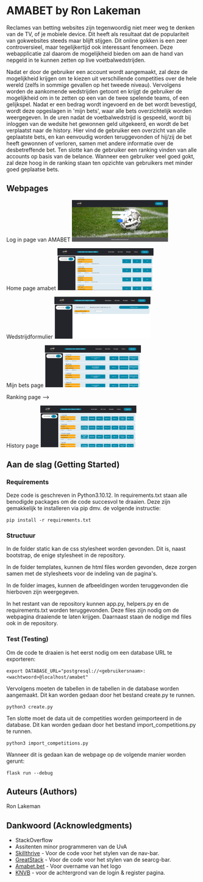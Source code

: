 # AMABET by Ron Lakeman
Reclames van betting websites zijn tegenwoordig niet meer weg te denken van de TV, of je mobiele device. Dit heeft als resultaat dat de populariteit van gokwebsites steeds maar blijft stijgen. Dit online gokken is een zeer controversieel, maar tegelijkertijd ook interessant fenomeen. Deze webapplicatie zal daarom de mogelijkheid bieden om aan de hand van nepgeld in te kunnen zetten op live voetbalwedstrijden.

Nadat er door de gebruiker een account wordt aangemaakt, zal deze de mogelijkheid krijgen om te kiezen uit verschillende competities over de hele wereld (zelfs in sommige gevallen op het tweede niveau). Vervolgens worden de aankomende wedstrijden getoont en krijgt de gebruiker de mogelijkheid om in te zetten op een van de twee spelende teams, of een gelijkspel. Nadat er een bedrag wordt ingevoerd en de bet wordt bevestigd, wordt deze opgeslagen in 'mijn bets', waar alle bets overzichtelijk worden weergegeven. In de uren nadat de voetbalwedstrijd is gespeeld, wordt bij inloggen van de wedsite het gewonnen geld uitgekeerd, en wordt de bet verplaatst naar de history. Hier vind de gebruiker een overzicht van alle geplaatste bets, en kan eenvoudig worden teruggevonden of hij/zij de bet heeft gewonnen of verloren, samen met andere informatie over de desbetreffende bet. Ten slotte kan de gebruiker een ranking vinden van alle accounts op basis van de belance. Wanneer een gebruiker veel goed gokt, zal deze hoog in de ranking staan ten opzichte van gebruikers met minder goed geplaatse bets.

## Webpages
Log in page van AMABET
<img src="image.png" alt="Log in page AMABET" style="width: 50%;">

Home page amabet
<img src="image-1.png" alt="Home page AMABET" style="width: 50%;">

Wedstrijdformulier
<img src="image-2.png" alt="Home page AMABET" style="width: 50%;">

Mijn bets page
<img src="image-3.png" alt="Home page AMABET" style="width: 50%;">

Ranking page -->
<!-- <img src="image-1.png" alt="Home page AMABET" style="width: 50%;"> -->

History page
<img src="image-4.png" alt="Home page AMABET" style="width: 50%;">

## Aan de slag (Getting Started)

### Requirements
Deze code is geschreven in Python3.10.12. In requirements.txt staan alle benodigde packages om de code succesvol te draaien. Deze zijn gemakkelijk te installeren via pip dmv. de volgende instructie:

```
pip install -r requirements.txt
```

### Structuur
In de folder static kan de css stylesheet worden gevonden. Dit is, naast bootstrap, de enige stylesheet in de repository.

In de folder templates, kunnen de html files worden gevonden, deze zorgen samen met de stylesheets voor de indeling van de pagina's.

In de folder images, kunnen de afbeeldingen worden teruggevonden die hierboven zijn weergegeven.


In het restant van de repository kunnen app.py, helpers.py en de requirements.txt worden teruggevonden. Deze files zijn nodig om de webpagina draaiende te laten krijgen. Daarnaast staan de nodige md files ook in de repository.

### Test (Testing)

Om de code te draaien is het eerst nodig om een database URL te exporteren: 

```
export DATABASE_URL="postgresql://<gebruikersnaam>:<wachtwoord>@localhost/amabet"
```

Vervolgens moeten de tabellen in de tabellen in de database worden aangemaakt. Dit kan worden gedaan door het bestand create.py te runnen.

```
python3 create.py
```

Ten slotte moet de data uit de competities worden geimporteerd in de database. Dit kan worden gedaan door het bestand import_competitions.py te runnen.

```
python3 import_competitions.py
```

Wanneer dit is gedaan kan de webpage op de volgende manier worden gerunt:
```
flask run --debug
```


## Auteurs (Authors)
Ron Lakeman

## Dankwoord (Acknowledgments)
* StackOverflow
* Assitenten minor programmeren van de UvA
* [Skillthrive](https://www.youtube.com/watch?v=PwWHL3RyQgk&t=670sl) - Voor de code voor het stylen van de nav-bar.
* [GreatStack](https://www.youtube.com/watch?v=9hnJsNIBq1g&t=578s) - Voor de code voor het stylen van de searcg-bar.
* [Amabet.bet](https://www.amabet.bet/home?sport=Soccer&live=Tennis) - Voor overname van het logo
* [KNVB](https://www.knvb.nl/nieuws/themas/veiligheid/68237/topoverleg-over-aanpak-gastvrij-en-veilig-voetbal) - voor de achtergrond van de login & register pagina.


